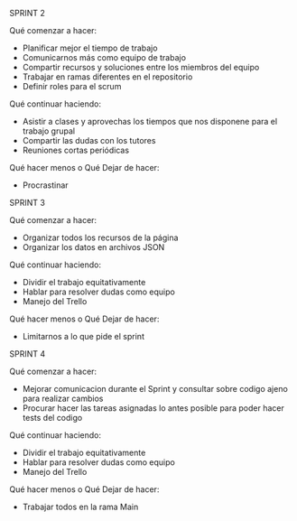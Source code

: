 SPRINT 2

Qué comenzar a hacer: 
- Planificar mejor el tiempo de trabajo
- Comunicarnos más como equipo de trabajo
- Compartir recursos y soluciones entre los miembros del equipo
- Trabajar en ramas diferentes en el repositorio
- Definir roles para el scrum

Qué continuar haciendo:
- Asistir a clases y aprovechas los tiempos que nos disponene para el trabajo grupal
- Compartir las dudas con los tutores
- Reuniones cortas periódicas

Qué hacer menos o Qué Dejar de hacer:
- Procrastinar

SPRINT 3 

Qué comenzar a hacer:
- Organizar todos los recursos de la página
- Organizar los datos en archivos JSON

Qué continuar haciendo:
- Dividir el trabajo equitativamente
- Hablar para resolver dudas como equipo
- Manejo del Trello

Qué hacer menos o Qué Dejar de hacer:
- Limitarnos a lo que pide el sprint

SPRINT 4

Qué comenzar a hacer:
- Mejorar comunicacion durante el Sprint y consultar sobre codigo ajeno para realizar cambios
- Procurar hacer las tareas asignadas lo antes posible para poder hacer tests del codigo

Qué continuar haciendo:
- Dividir el trabajo equitativamente
- Hablar para resolver dudas como equipo
- Manejo del Trello

Qué hacer menos o Qué Dejar de hacer:
- Trabajar todos en la rama Main